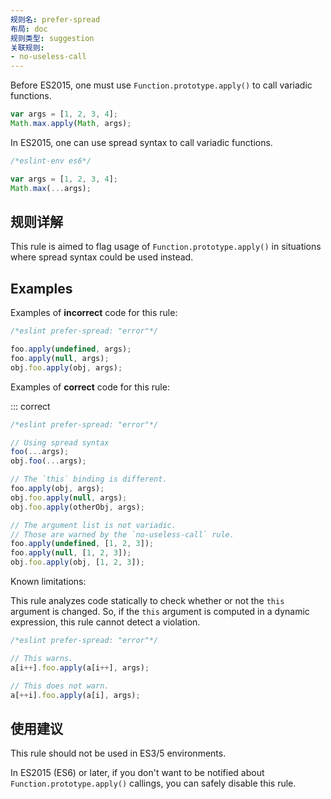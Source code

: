 ```yaml
---
规则名: prefer-spread
布局: doc
规则类型: suggestion
关联规则:
- no-useless-call
---
```



Before ES2015, one must use `Function.prototype.apply()` to call variadic functions.

```js
var args = [1, 2, 3, 4];
Math.max.apply(Math, args);
```

In ES2015, one can use spread syntax to call variadic functions.

```js
/*eslint-env es6*/

var args = [1, 2, 3, 4];
Math.max(...args);
```

## 规则详解

This rule is aimed to flag usage of `Function.prototype.apply()` in situations where spread syntax could be used instead.

## Examples

Examples of **incorrect** code for this rule:



```js
/*eslint prefer-spread: "error"*/

foo.apply(undefined, args);
foo.apply(null, args);
obj.foo.apply(obj, args);
```

Examples of **correct** code for this rule:

::: correct

```js
/*eslint prefer-spread: "error"*/

// Using spread syntax
foo(...args);
obj.foo(...args);

// The `this` binding is different.
foo.apply(obj, args);
obj.foo.apply(null, args);
obj.foo.apply(otherObj, args);

// The argument list is not variadic.
// Those are warned by the `no-useless-call` rule.
foo.apply(undefined, [1, 2, 3]);
foo.apply(null, [1, 2, 3]);
obj.foo.apply(obj, [1, 2, 3]);
```

Known limitations:

This rule analyzes code statically to check whether or not the `this` argument is changed. So, if the `this` argument is computed in a dynamic expression, this rule cannot detect a violation.

```js
/*eslint prefer-spread: "error"*/

// This warns.
a[i++].foo.apply(a[i++], args);

// This does not warn.
a[++i].foo.apply(a[i], args);
```

## 使用建议

This rule should not be used in ES3/5 environments.

In ES2015 (ES6) or later, if you don't want to be notified about `Function.prototype.apply()` callings, you can safely disable this rule.
